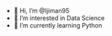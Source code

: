 - 👋 Hi, I’m @Ijiman95
- 👀 I’m interested in Data Science 
- 🌱 I’m currently learning Python


<!---
Ijiman95/Ijiman95 is a ✨ special ✨ repository because its `README.md` (this file) appears on your GitHub profile.
You can click the Preview link to take a look at your changes.
--->
